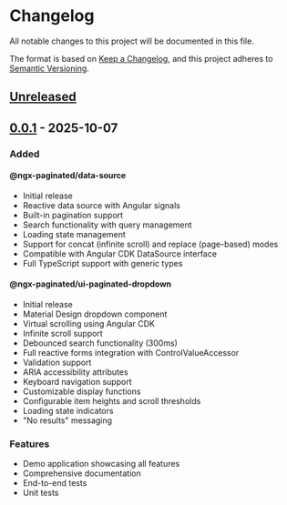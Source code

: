 # Changelog

All notable changes to this project will be documented in this file.

The format is based on [Keep a Changelog](https://keepachangelog.com/en/1.0.0/),
and this project adheres to [Semantic Versioning](https://semver.org/spec/v2.0.0.html).

## [Unreleased]

## [0.0.1] - 2025-10-07

### Added

#### @ngx-paginated/data-source
- Initial release
- Reactive data source with Angular signals
- Built-in pagination support
- Search functionality with query management
- Loading state management
- Support for concat (infinite scroll) and replace (page-based) modes
- Compatible with Angular CDK DataSource interface
- Full TypeScript support with generic types

#### @ngx-paginated/ui-paginated-dropdown
- Initial release
- Material Design dropdown component
- Virtual scrolling using Angular CDK
- Infinite scroll support
- Debounced search functionality (300ms)
- Full reactive forms integration with ControlValueAccessor
- Validation support
- ARIA accessibility attributes
- Keyboard navigation support
- Customizable display functions
- Configurable item heights and scroll thresholds
- Loading state indicators
- "No results" messaging

### Features
- Demo application showcasing all features
- Comprehensive documentation
- End-to-end tests
- Unit tests

[Unreleased]: https://github.com/yourusername/paginated-data-source/compare/v0.0.1...HEAD
[0.0.1]: https://github.com/yourusername/paginated-data-source/releases/tag/v0.0.1

